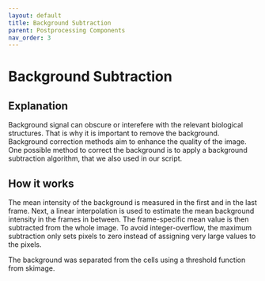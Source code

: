 ```yaml
---
layout: default
title: Background Subtraction
parent: Postprocessing Components
nav_order: 3
---
```


# Background Subtraction

## Explanation
Background signal can obscure or interefere with the relevant biological structures. That is why it is important to remove the background. Background correction methods aim to enhance the quality of the image. One possible method to correct the background is to apply a background subtraction algorithm, that we also used in our script. 


## How it works
The mean intensity of the background is measured in the first and in the last frame. Next, a linear interpolation is used
to estimate the mean background intensity in the frames in between. The frame-specific mean value is then subtracted from the whole image. To avoid integer-overflow, the maximum subtraction only sets pixels to zero instead of assigning very large values to the pixels. 

The background was separated from the cells using a threshold function from skimage. 
